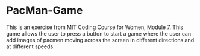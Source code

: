 # PacMan-Game
This is an exercise from MIT Coding Course for Women, Module 7. 
This game allows the user to press a button to start a game where the user can add images of pacmen moving across the screen in different directions and at different speeds. 
